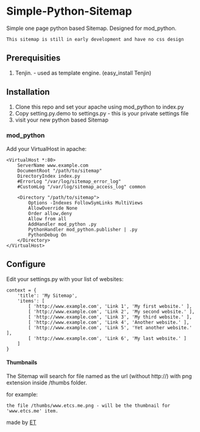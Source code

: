 Simple-Python-Sitemap
=====================

Simple one page python based Sitemap. Designed for mod_python.

    This sitemap is still in early development and have no css design

## Prerequisities ##

1. Tenjin. - used as template engine. (easy_install Tenjin)

## Installation ##

1. Clone this repo and set your apache using mod_python to index.py
2. Copy setting.py.demo to settings.py - this is your private settings file 
3. visit your new python based Sitemap

### mod_python ###

Add your VirtualHost in apache:

    <VirtualHost *:80>
        ServerName www.example.com
        DocumentRoot "/path/to/sitemap"
        DirectoryIndex index.py
        #ErrorLog "/var/log/sitemap_error_log"
        #CustomLog "/var/log/sitemap_access_log" common

        <Directory "/path/to/sitemap">
            Options -Indexes FollowSymLinks MultiViews
            AllowOverride None
            Order allow,deny
            Allow from all
            AddHandler mod_python .py
            PythonHandler mod_python.publisher | .py
            PythonDebug On
        </Directory>
    </VirtualHost>

## Configure ##

Edit your settings.py with your list of websites:

    context = { 
        'title': 'My Sitemap',
        'items': [
            [ 'http://www.example.com', 'Link 1', 'My first website.' ],
            [ 'http://www.example.com', 'Link 2', 'My second website.' ],
            [ 'http://www.example.com', 'Link 3', 'My third website.' ],
            [ 'http://www.example.com', 'Link 4', 'Another website.' ],
            [ 'http://www.example.com', 'Link 5', 'Yet another website.' ],
            [ 'http://www.example.com', 'Link 6', 'My last website.' ]
        ]
    }

#### Thumbnails ####
The Sitemap will search for file named as the url (without http://) with png extension inside /thumbs folder.

for example: 
    
    the file /thumbs/www.etcs.me.png - will be the thumbnail for 'www.etcs.me' item.


made by [ET][ET]

[ET]: http://www.etcs.me
[git]: git@github.com:ET-CS/Simple-Python-Sitemap.git



